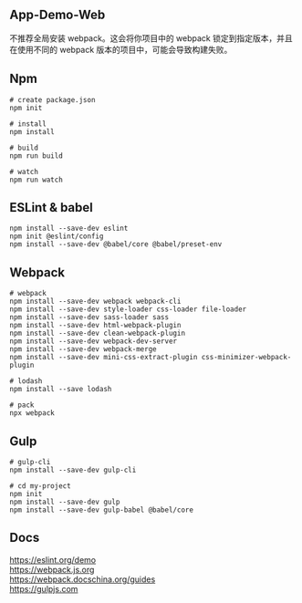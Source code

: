 ## App-Demo-Web
不推荐全局安装 webpack。这会将你项目中的 webpack 锁定到指定版本，并且在使用不同的 webpack 版本的项目中，可能会导致构建失败。


## Npm
```shell
# create package.json
npm init

# install
npm install

# build
npm run build

# watch
npm run watch
```


## ESLint & babel
```shell
npm install --save-dev eslint
npm init @eslint/config
npm install --save-dev @babel/core @babel/preset-env
```


## Webpack
```shell
# webpack
npm install --save-dev webpack webpack-cli
npm install --save-dev style-loader css-loader file-loader
npm install --save-dev sass-loader sass
npm install --save-dev html-webpack-plugin
npm install --save-dev clean-webpack-plugin
npm install --save-dev webpack-dev-server
npm install --save-dev webpack-merge
npm install --save-dev mini-css-extract-plugin css-minimizer-webpack-plugin

# lodash
npm install --save lodash

# pack
npx webpack
```


## Gulp
```shell
# gulp-cli
npm install --save-dev gulp-cli

# cd my-project
npm init
npm install --save-dev gulp
npm install --save-dev gulp-babel @babel/core
```

## Docs
https://eslint.org/demo  
https://webpack.js.org  
https://webpack.docschina.org/guides  
https://gulpjs.com  
